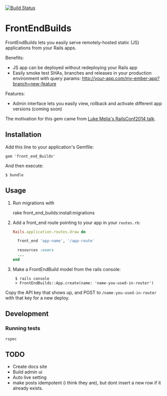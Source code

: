 [![Build Status](https://travis-ci.org/tedconf/front_end_builds.svg)](https://travis-ci.org/tedconf/front_end_builds)

# FrontEndBuilds

FrontEndBuilds lets you easily serve remotely-hosted static (JS) applications from your Rails apps.

Benefits:
  - JS app can be deployed without redeploying your Rails app
  - Easily smoke test SHAs, branches and releases in your production environment with query params:
    http://your-app.com/my-ember-app?branch=new-feature

Features:
  - Admin interface lets you easily view, rollback and activate different app versions (coming soon)

The motivation for this gem came from [Luke Melia's RailsConf2014 talk]().


## Installation

Add this line to your application's Gemfile:

    gem 'front_end_Builds' 

And then execute:

    $ bundle 


## Usage

1. Run migrations with

    rake front_end_builds:install:migrations

2. Add a front_end route pointing to your app in your `routes.rb`:

    ```rb
    Rails.application.routes.draw do

      front_end 'app-name', '/app-route'

      resources :users
      ...
    end
    ```

3. Make a FrontEndBuild model from the rails console:

        $ rails console
        > FrontEndBuilds::App.create(name: 'name-you-used-in-router')

Copy the API key that shows up, and POST to `/name-you-used-in-router` with that key for a new deploy.


## Development

### Running tests

```
rspec
```


## TODO

* Create docs site
* Build admin ui
* Auto live setting
* make posts idempotent (i think they are), but dont insert a new row if
  it already exists.

